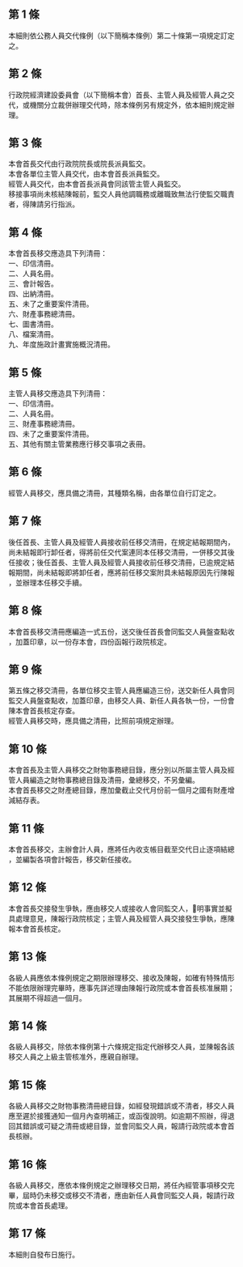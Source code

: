第 1 條
-------
本細則依公務人員交代條例（以下簡稱本條例）第二十條第一項規定訂定  
之。

第 2 條
-------
行政院經濟建設委員會（以下簡稱本會）首長、主管人員及經管人員之交  
代，或機關分立裁併辦理交代時，除本條例另有規定外，依本細則規定辦  
理。

第 3 條
-------
本會首長交代由行政院院長或院長派員監交。  
本會各單位主管人員交代，由本會首長派員監交。  
經管人員交代，由本會首長派員會同該管主管人員監交。  
移接事項尚未核結陳報前，監交人員他調職務或離職致無法行使監交職責  
者，得陳請另行指派。

第 4 條
-------
本會首長移交應造具下列清冊：  
一、印信清冊。  
二、人員名冊。  
三、會計報告。  
四、出納清冊。  
五、未了之重要案件清冊。  
六、財產事務總清冊。  
七、圖書清冊。  
八、檔案清冊。  
九、年度施政計畫實施概況清冊。

第 5 條
-------
主管人員移交應造具下列清冊：  
一、印信清冊。  
二、人員名冊。  
三、財產事務總清冊。  
四、未了之重要案件清冊。  
五、其他有關主管業務應行移交事項之表冊。

第 6 條
-------
經管人員移交，應具備之清冊，其種類名稱，由各單位自行訂定之。

第 7 條
-------
後任首長、主管人員及經管人員接收前任移交清冊，在規定結報期間內，  
尚未結報即行卸任者，得將前任交代案連同本任移交清冊，一併移交其後  
任接收；後任首長、主管人員及經管人員接收前任移交清冊，已逾規定結  
報期間，尚未結報即將卸任者，應將前任移交案附具未結報原因先行陳報  
，並辦理本任移交手續。

第 8 條
-------
本會首長移交清冊應編造一式五份，送交後任首長會同監交人員盤查點收  
，加蓋印章，以一份存本會，四份函報行政院核定。

第 9 條
-------
第五條之移交清冊，各單位移交主管人員應編造三份，送交新任人員會同  
監交人員盤查點收，加蓋印章，由移交人員、新任人員各執一份，一份會  
陳本會首長核定存查。  
經管人員移交時，應具備之清冊，比照前項規定辦理。

第 10 條
--------
本會首長及主管人員移交之財物事務總目錄，應分別以所屬主管人員及經  
管人員編造之財物事務總目錄及清冊，彙總移交，不另彙編。  
本會首長移交之財產總目錄，應加彙截止交代月份前一個月之國有財產增  
減結存表。

第 11 條
--------
本會首長移交，主辦會計人員，應將任內收支帳目截至交代日止逐項結總  
，並編製各項會計報告，移交新任接收。

第 12 條
--------
本會首長交接發生爭執，應由移交人或接收人會同監交人，明事實並擬  
具處理意見，陳報行政院核定；主管人員及經管人員交接發生爭執，應陳  
報本會首長核定。

第 13 條
--------
各級人員應依本條例規定之期限辦理移交、接收及陳報，如確有特殊情形  
不能依限辦理完畢時，應事先詳述理由陳報行政院或本會首長核准展期；  
其展期不得超過一個月。

第 14 條
--------
各級人員移交，除依本條例第十六條規定指定代辦移交人員，並陳報各該  
移交人員之上級主管核准外，應親自辦理。

第 15 條
--------
各級人員移交之財物事務清冊總目錄，如經發現錯誤或不清者，移交人員  
應至遲於接獲通知一個月內查明補正，或函復說明。如逾期不照辦，得退  
回其錯誤或可疑之清冊或總目錄，並會同監交人員，報請行政院或本會首  
長核辦。

第 16 條
--------
各級人員移交，應依本條例規定之辦理移交日期，將任內經管事項移交完  
畢，屆時仍未移交或移交不清者，應由新任人員會同監交人員，報請行政  
院或本會首長處理。

第 17 條
--------
本細則自發布日施行。

